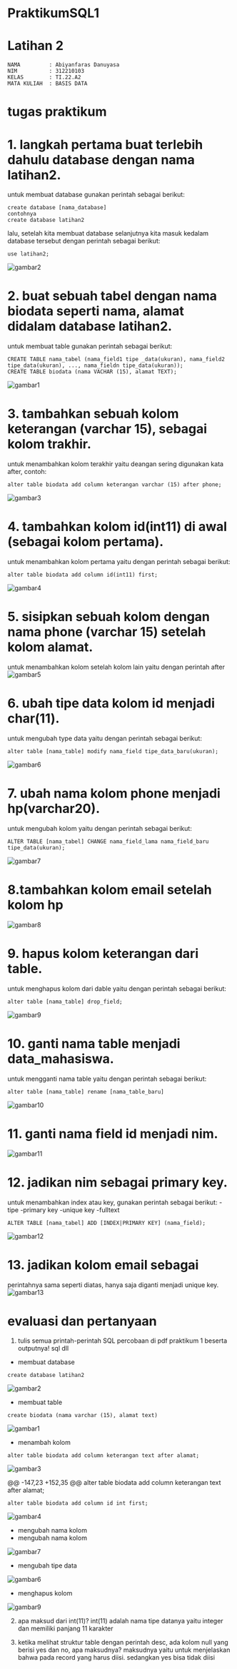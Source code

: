 # PraktikumSQL1
# Latihan 2
```
NAMA         : Abiyanfaras Danuyasa
NIM          : 312210103
KELAS        : TI.22.A2
MATA KULIAH  : BASIS DATA
```
# tugas praktikum
# 1. langkah pertama buat terlebih dahulu database dengan nama latihan2.
untuk membuat database gunakan perintah sebagai berikut:
```
create database [nama_database]
contohnya
create database latihan2
```
lalu, setelah kita membuat database selanjutnya kita masuk kedalam database tersebut dengan perintah sebagai berikut:
```
use latihan2;
```
![gambar2](https://user-images.githubusercontent.com/115562487/231254714-bec3b9ad-1b8f-47a4-8b05-99461ed2b962.png)
# 2. buat sebuah tabel dengan nama biodata seperti nama, alamat didalam database latihan2.
untuk membuat table gunakan perintah sebagai berikut:
```
CREATE TABLE nama_tabel (nama_field1 tipe _data(ukuran), nama_field2 tipe_data(ukuran), ..., nama_fieldn tipe_data(ukuran));
CREATE TABLE biodata (nama VACHAR (15), alamat TEXT);
```
![gambar1](https://user-images.githubusercontent.com/115562487/231254804-bb7535b2-269b-427e-afd2-55ef21d12958.png)
# 3. tambahkan sebuah kolom keterangan (varchar 15), sebagai kolom trakhir.
 
untuk menambahkan kolom terakhir yaitu deangan sering digunakan kata after, contoh:
```
alter table biodata add column keterangan varchar (15) after phone;
```
![gambar3](https://user-images.githubusercontent.com/115562487/231254929-05244682-9dc0-4a09-b09a-e1e8a6cb8356.png)
# 4. tambahkan kolom id(int11) di awal (sebagai kolom pertama).
untuk menambahkan kolom pertama yaitu dengan perintah sebagai berikut:
```
alter table biodata add column id(int11) first;
```
![gambar4](https://user-images.githubusercontent.com/115562487/231255019-64e6413f-41c8-443a-883a-4f5c0def3d7d.png)
# 5. sisipkan sebuah kolom dengan nama phone (varchar 15) setelah kolom alamat.
untuk menambahkan kolom setelah kolom lain yaitu dengan perintah after
![gambar5](https://user-images.githubusercontent.com/115562487/231255076-dd1a9482-4b2d-45f6-97af-d67daef97b07.png)
# 6. ubah tipe data kolom id menjadi char(11).
untuk mengubah type data yaitu dengan perintah sebagai berikut:
```
alter table [nama_table] modify nama_field tipe_data_baru(ukuran);
```
![gambar6](https://user-images.githubusercontent.com/115562487/231255166-ad4ab63e-bb03-43d0-98d7-d0277c1cb5a3.png)
# 7. ubah nama kolom phone menjadi hp(varchar20).
untuk mengubah kolom yaitu dengan perintah sebagai berikut:
```
ALTER TABLE [nama_tabel] CHANGE nama_field_lama nama_field_baru tipe_data(ukuran);
```
![gambar7](https://user-images.githubusercontent.com/115562487/231255241-036c4d49-1bff-4ec5-bb12-c35e9da0f7b0.png)
# 8.tambahkan kolom email setelah kolom hp 
![gambar8](https://user-images.githubusercontent.com/115562487/231255353-438adebf-d95c-4bb8-97be-d96dda38fa37.png)
# 9. hapus kolom keterangan dari table.
untuk menghapus kolom dari dable yaitu dengan perintah sebagai berikut:
```
alter table [nama_table] drop_field;
```
![gambar9](https://user-images.githubusercontent.com/115562487/231255534-7e61ab49-81f9-48e8-ae71-e09138c094c9.png)
# 10. ganti nama table menjadi data_mahasiswa.
untuk mengganti nama table yaitu dengan perintah sebagai berikut:
```
alter table [nama_table] rename [nama_table_baru]
```
![gambar10](https://user-images.githubusercontent.com/115562487/231255683-76f18cc0-634e-4790-8451-c85dbbd67141.png)
# 11. ganti nama field id menjadi nim.
![gambar11](https://user-images.githubusercontent.com/115562487/231255788-aa400efa-663b-4c2c-854a-d4464f3747ad.png)
# 12. jadikan nim sebagai primary key.
untuk menambahkan index atau key, gunakan perintah sebagai berikut:
-tipe
-primary key
-unique key 
-fulltext
```
ALTER TABLE [nama_tabel] ADD [INDEX|PRIMARY KEY] (nama_field);
```
![gambar12](https://user-images.githubusercontent.com/115562487/231255898-26c682e8-bb9d-446c-aeb0-8f051d78862f.png)
# 13. jadikan kolom email sebagai
perintahnya sama seperti diatas, hanya saja diganti menjadi unique key.
![gambar13](https://user-images.githubusercontent.com/115562487/231255990-dfaeeaf9-8efd-449d-9ce5-4123951bfb17.png)
# evaluasi dan pertanyaan 
1. tulis semua printah-perintah SQL percobaan di pdf praktikum 1 beserta outputnya!
sql dll
* membuat database
```
create database latihan2
```
![gambar2](https://user-images.githubusercontent.com/115562487/231256652-d07dfe0c-d112-4b53-89f4-863f1da23329.png)
* membuat table 
```
create biodata (nama varchar (15), alamat text)
```


![gambar1](https://user-images.githubusercontent.com/115562487/231256727-e15f368a-3718-414b-9a4f-cd2e717a526c.png)



* menambah kolom 
```
alter table biodata add column keterangan text after alamat;
```


![gambar3](https://user-images.githubusercontent.com/115562487/231257250-db7a1782-f6e3-4cc6-bc04-e4c7e9adbaef.png)

@@ -147,23 +152,35 @@ alter table biodata add column keterangan text after alamat;
```
alter table biodata add column id int first;
```



![gambar4](https://user-images.githubusercontent.com/115562487/231257383-a08188ce-8d88-47ae-b02f-74e01d2d3698.png)



* mengubah nama kolom 
* mengubah nama kolom



![gambar7](https://user-images.githubusercontent.com/115562487/231257563-37a9fa8a-44fe-4bec-9c7f-ceea9739de89.png)



* mengubah tipe data 



![gambar6](https://user-images.githubusercontent.com/115562487/231257706-48aecc58-9e3e-4c3e-a649-916890b7de8d.png)



* menghapus kolom 



![gambar9](https://user-images.githubusercontent.com/115562487/231257829-c5cb1343-d512-4161-b876-b70ff2919a1e.png)




2. apa maksud dari int(11)?
int(11) adalah nama tipe datanya yaitu integer dan memiliki panjang 11 karakter



3. ketika melihat struktur table dengan perintah desc, ada kolom null yang berisi yes dan no, apa maksudnya?
maksudnya yaitu untuk menjelaskan bahwa pada record yang harus diisi. sedangkan yes bisa tidak diisi
